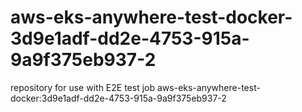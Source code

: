 # aws-eks-anywhere-test-docker-3d9e1adf-dd2e-4753-915a-9a9f375eb937-2
repository for use with E2E test job aws-eks-anywhere-test-docker:3d9e1adf-dd2e-4753-915a-9a9f375eb937-2
